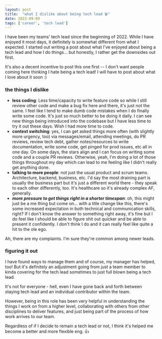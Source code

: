 ```yaml
---
layout: post
title:  "what I dislike about being tech lead 🗑️"
date: 2022-09-09
tags: ['career', 'tech lead']
---
```


I have been my teams' tech lead since the beginning of 2022. While I have enjoyed it most days, it definitely is somewhat different from what I expected. I started out writing a post about what I've enjoyed about being a tech lead and how I do things... but honestly, I rather get the downsides out first. 

It's also a decent incentive to post this one first -- I don't want people coming here thinking I hate being a tech lead! I will have to post about what I love about it soon :)

### the things I dislike

- **less coding**: Less time/capacity to write feature code so while I still review other code and make a bug fix here and there, it's just not the same. I feel like I tend to make dumb code mistakes when I do finally write some code. It's just so much better to be doing it daily. I can see new things being introduced into the codebase but I have less time to try it out these days. Wish I had more time to code.
- **context switching**: yes, I can get asked things more often (with slightly more urgency, too) via messages/email, attending meetings, do PR reviews, review tech debt, gather notes/resources to write documentation, write some code, get pinged for prod issues, etc all in one day. On some days, the stars align and I can focus on writing some code and a couple PR reviews. Otherwise, yeah, I'm doing a lot of those things throughout my day which can lead to me feeling like I didn't really get anything done. 
- **talking to more people**: not just the usual product and scrum teams. Architecture, backend, business, etc. I'd say the most draining part is usually the business part but it's just a different world there - they speak to each other differently, too. It's healthcare so it's already complex AF, generally.
- **_more pressure to get things right in a shorter timespan_**: oh, this might just be a me thing but come on... with a title change like this, there's some increased expectation in both technical and communication skills, right? If I don't know the answer to something right away, it's fine but I do feel like I should be able to figure shit out quicker and be able to present it confidently. I don't think I do and it can really feel like quite a hit to the ole ego.

Ah, there are my complaints. I'm sure they're common among newer leads.

### figuring it out

I have found ways to manage them and of course, my manager has helped, too! But it's definitely an adjustment going from just a team member to kinda covering for the tech lead sometimes to just full blown being a tech lead. 

It's not for everyone - hell, even I have gone back and forth between staying tech lead and an individual contributor within the team. 

However, being in this role has been very helpful in understanding the things I work on from a higher level, collaborating with others from other disciplines to deliver features, and just being part of the process of how work arrives to our team. 

Regardless of if I decide to remain a tech lead or not, I think it's helped me become a better and more flexible eng. 👍